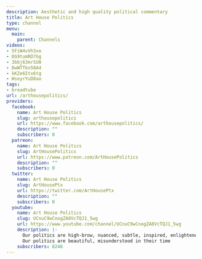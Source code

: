```yaml
---
description: Aesthetic and high quality political commentary
title: Art House Politics
type: channel
menu:
  main:
    parent: Channels
videos:
- 5FiW4vVh3xo
- DG9tumRD7Gg
- 3bbj63mrSU0
- DwWTTkn58A4
- kKZe6Itx6tg
- WseyrYuD8ao
tags:
- breadtube
url: /arthousepolitics/
providers:
  facebook:
    name: Art House Politics
    slug: arthousepolitics
    url: https://www.facebook.com/arthousepolitics/
    description: ""
    subscribers: 0
  patreon:
    name: Art House Politics
    slug: ArtHousePolitics
    url: https://www.patreon.com/ArtHousePolitics
    description: ""
    subscribers: 0
  twitter:
    name: Art House Politics
    slug: ArtHousePtx
    url: https://twitter.com/ArtHousePtx
    description: ""
    subscribers: 0
  youtube:
    name: Art House Politics
    slug: UCnuC9wCnogZA8VcTQJ1_5wg
    url: https://www.youtube.com/channel/UCnuC9wCnogZA8VcTQJ1_5wg
    description: |-
      Our politics are high-brow, nuanced, subtle, inspired, enlightened even. To us, politics is an art form. Our politics belong hanging in museums.
      Our politics are beautiful, misunderstood in their time
    subscribers: 8246
---
```

